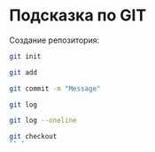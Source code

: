 # Подсказка по GIT

Создание репозитория:
```sh
git init
```

```sh
git add 
```
```sh
git commit -m "Message"
```
```sh
git log
```
```sh
git log --oneline
```
```sh
git checkout
`` `